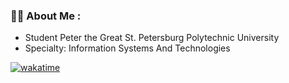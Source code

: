 ### :man_technologist: About Me :
- Student Peter the Great St. Petersburg Polytechnic University
- Specialty: Information Systems And Technologies

[![wakatime](https://wakatime.com/badge/user/9eb860fd-88ca-4e4c-acb9-77eb806eb3d0.svg)](https://wakatime.com/@9eb860fd-88ca-4e4c-acb9-77eb806eb3d0)
